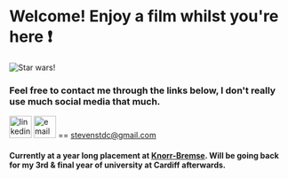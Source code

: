 # Welcome! Enjoy a film whilst you're here :exclamation:

![Star wars!](https://i.imgur.com/jjVNwSS.gif)

### Feel free to contact me through the links below, I don't really use much social media that much.

[<img src='https://cdn.jsdelivr.net/npm/simple-icons@3.0.1/icons/linkedin.svg' alt='linkedin' height='40'>](https://www.linkedin.com/in/steven-davies-cortes-8264a3187/)
[<img src='https://cdn.jsdelivr.net/npm/simple-icons@3.0.1/icons/gmail.svg' alt='email' height='40'>](www.google.co.uk) == [stevenstdc@gmail.com](malito:stevenstdc@gmail.com?subject=[GitHub]%20Source%20Han%20Sans)

#### Currently at a year long placement at [Knorr-Bremse](https://www.knorr-bremse.co.uk/en/). Will be going back for my 3rd & final year of university at Cardiff afterwards. 

